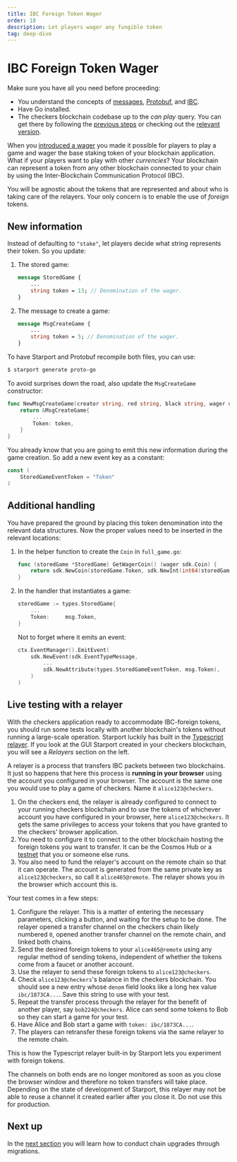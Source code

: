 ```yaml
---
title: IBC Foreign Token Wager
order: 18
description: Let players wager any fungible token
tag: deep-dive
---
```


# IBC Foreign Token Wager

<HighlightBox type="synopsis">

Make sure you have all you need before proceeding:

* You understand the concepts of [messages](../2-main-concepts/messages.md), [Protobuf](../2-main-concepts/protobuf.md), and [IBC](../2-main-concepts/ibc.md).
* Have Go installed.
* The checkers blockchain codebase up to the _can play_ query. You can get there by following the [previous steps](./can-play.md) or checking out the [relevant version](https://github.com/cosmos/b9-checkers-academy-draft/tree/can-play-move-handler).

</HighlightBox>

When you [introduced a wager](./game-wager.md) you made it possible for players to play a game and wager the base staking token of your blockchain application. What if your players want to play with other _currencies_? Your blockchain can represent a token from any other blockchain connected to your chain by using the Inter-Blockchain Communication Protocol (IBC).

You will be agnostic about the tokens that are represented and about who is taking care of the relayers. Your only concern is to enable the use of _foreign_ tokens.

## New information

Instead of defaulting to `"stake"`, let players decide what string represents their token. So you update:

1. The stored game:
    ```protobuf [https://github.com/cosmos/b9-checkers-academy-draft/blob/9799e2cee1a0541932ec19d5cfdcdd955be0390f/proto/checkers/stored_game.proto#L21]
    message StoredGame {
        ...
        string token = 13; // Denomination of the wager.
    }
    ```

2. The message to create a game:

    ```protobuf [https://github.com/cosmos/b9-checkers-academy-draft/blob/9799e2cee1a0541932ec19d5cfdcdd955be0390f/proto/checkers/tx.proto#L46]
    message MsgCreateGame {
        ...
        string token = 5; // Denomination of the wager.
    }
    ```

To have Starport and Protobuf recompile both files, you can use:

```sh
$ starport generate proto-go
```

To avoid surprises down the road, also update the `MsgCreateGame` constructor:

```go [https://github.com/cosmos/b9-checkers-academy-draft/blob/9799e2cee1a0541932ec19d5cfdcdd955be0390f/x/checkers/types/message_create_game.go#L16]
func NewMsgCreateGame(creator string, red string, black string, wager uint64, token string) *MsgCreateGame {
    return &MsgCreateGame{
        ...
        Token: token,
    }
}
```

You already know that you are going to emit this new information during the game creation. So add a new event key as a constant:

```go [https://github.com/cosmos/b9-checkers-academy-draft/blob/9799e2cee1a0541932ec19d5cfdcdd955be0390f/x/checkers/types/keys.go#L56]
const (
    StoredGameEventToken = "Token"
)
```

## Additional handling

You have prepared the ground by placing this token denomination into the relevant data structures. Now the proper values need to be inserted in the relevant locations:

1. In the helper function to create the `Coin` in `full_game.go`:

    ```go [https://github.com/cosmos/b9-checkers-academy-draft/blob/9799e2cee1a0541932ec19d5cfdcdd955be0390f/x/checkers/types/full_game.go#L71-L73]
    func (storedGame *StoredGame) GetWagerCoin() (wager sdk.Coin) {
        return sdk.NewCoin(storedGame.Token, sdk.NewInt(int64(storedGame.Wager)))
    }
    ```

2. In the handler that instantiates a game:

    ```go [https://github.com/cosmos/b9-checkers-academy-draft/blob/9799e2cee1a0541932ec19d5cfdcdd955be0390f/x/checkers/keeper/msg_server_create_game.go#L30]
    storedGame := types.StoredGame{
        ...
        Token:     msg.Token,
    }
    ```

    Not to forget where it emits an event:

    ```go [https://github.com/cosmos/b9-checkers-academy-draft/blob/9799e2cee1a0541932ec19d5cfdcdd955be0390f/x/checkers/keeper/msg_server_create_game.go#L54]
    ctx.EventManager().EmitEvent(
        sdk.NewEvent(sdk.EventTypeMessage,
            ...
            sdk.NewAttribute(types.StoredGameEventToken, msg.Token),
        )
    )
    ```

## Live testing with a relayer

With the checkers application ready to accommodate IBC-foreign tokens, you should run some tests locally with another blockchain's tokens without running a large-scale operation. Starport luckily has built in the [Typescript relayer](https://docs.starport.com/kb/relayer.html). If you look at the GUI Starport created in your checkers blockchain, you will see a _Relayers_ section on the left.

A relayer is a process that transfers IBC packets between two blockchains. It just so happens that here this process is **running in your browser** using the account you configured in your browser. The account is the same one you would use to play a game of checkers. Name it `alice123@checkers`.

1. On the checkers end, the relayer is already configured to connect to your running checkers blockchain and to use the tokens of whichever account you have configured in your browser, here `alice123@checkers`. It gets the same privileges to access your tokens that you have granted to the checkers' browser application.
2. You need to configure it to connect to the other blockchain hosting the foreign tokens you want to transfer. It can be the Cosmos Hub or a [testnet](https://tutorials.cosmos.network/connecting-to-testnet/testnet-tutorial.html) that you or someone else runs.
3. You also need to fund the relayer's account on the remote chain so that it can operate. The account is generated from the same private key as `alice123@checkers`, so call it `alice465@remote`. The relayer shows you in the browser which account this is.

Your test comes in a few steps:

1. Configure the relayer. This is a matter of entering the necessary parameters, clicking a button, and waiting for the setup to be done. The relayer opened a transfer channel on the checkers chain likely numbered `0`, opened another transfer channel on the remote chain, and linked both chains.
2. Send the desired foreign tokens to your `alice465@remote` using any regular method of sending tokens, independent of whether the tokens come from a faucet or another account.
3. Use the relayer to send these foreign tokens to `alice123@checkers`.
4. Check `alice123@checkers`'s balance in the checkers blockchain. You should see a new entry whose `denom` field looks like a long hex value `ibc/1873CA...`. Save this string to use with your test.
5. Repeat the transfer process through the relayer for the benefit of another player, say `bob224@checkers`. Alice can send some tokens to Bob so they can start a game for your test.
6. Have Alice and Bob start a game with `token: ibc/1873CA...`.
7. The players can retransfer these foreign tokens via the same relayer to the remote chain.

This is how the Typescript relayer built-in by Starport lets you experiment with foreign tokens.

<HighlightBox type="tip">

The channels on both ends are no longer monitored as soon as you close the browser window and therefore no token transfers will take place. Depending on the state of development of Starport, this relayer may not be able to reuse a channel it created earlier after you close it. Do not use this for production.

</HighlightBox>

## Next up

In the [next section](./migration.md) you will learn how to conduct chain upgrades through migrations.
